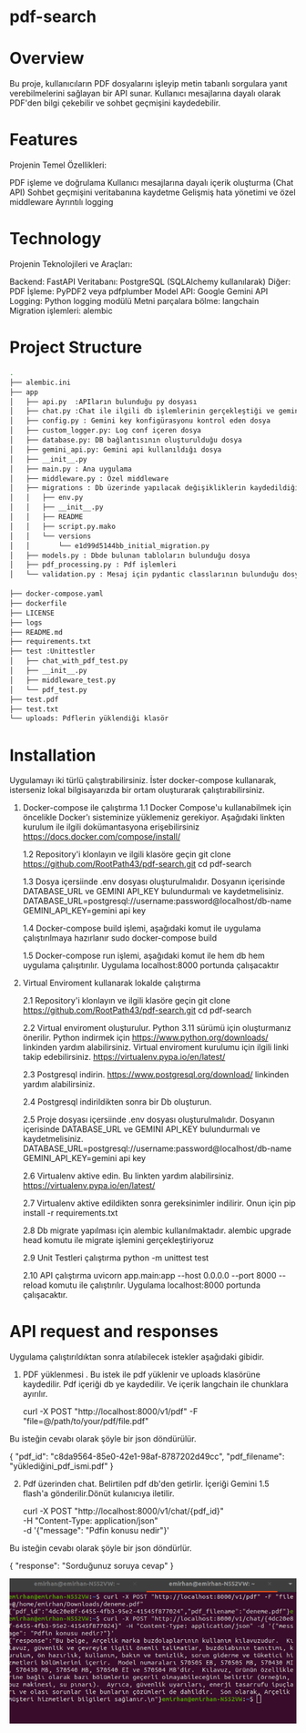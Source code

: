 # pdf-search

# Overview
Bu proje, kullanıcıların PDF dosyalarını işleyip metin tabanlı sorgulara yanıt verebilmelerini sağlayan bir API sunar. Kullanıcı mesajlarına dayalı olarak PDF'den bilgi çekebilir ve sohbet geçmişini kaydedebilir.

# Features

Projenin Temel Özellikleri:

PDF işleme ve doğrulama
Kullanıcı mesajlarına dayalı içerik oluşturma (Chat API)
Sohbet geçmişini veritabanına kaydetme
Gelişmiş hata yönetimi ve özel middleware
Ayrıntılı logging 

# Technology
Projenin Teknolojileri ve Araçları:

Backend: FastAPI
Veritabanı: PostgreSQL (SQLAlchemy kullanılarak)
Diğer:
    PDF İşleme: PyPDF2 veya pdfplumber
    Model API: Google Gemini API
    Logging: Python logging modülü
    Metni parçalara bölme: langchain
    Migration işlemleri: alembic 


# Project Structure
```bash
.
├── alembic.ini
├── app
│   ├── api.py  :APIların bulunduğu py dosyası
│   ├── chat.py :Chat ile ilgili db işlemlerinin gerçekleştiği ve gemini api çağırıldığı dosya
│   ├── config.py : Gemini key konfigürasyonu kontrol eden dosya
│   ├── custom_logger.py: Log conf içeren dosya
│   ├── database.py: DB bağlantısının oluşturulduğu dosya
│   ├── gemini_api.py: Gemini api kullanıldığı dosya
│   ├── __init__.py
│   ├── main.py : Ana uygulama
│   ├── middleware.py : Özel middleware
│   ├── migrations : Db üzerinde yapılacak değişikliklerin kaydedildiği migrations dosyası
│   │   ├── env.py
│   │   ├── __init__.py
│   │   ├── README
│   │   ├── script.py.mako
│   │   └── versions
│   │       └── e1d99d5144bb_initial_migration.py
│   ├── models.py : Dbde bulunan tabloların bulunduğu dosya
│   ├── pdf_processing.py : Pdf işlemleri 
│   └── validation.py : Mesaj için pydantic classlarının bulunduğu dosya

├── docker-compose.yaml
├── dockerfile
├── LICENSE
├── logs
├── README.md
├── requirements.txt
├── test :Unittestler
│   ├── chat_with_pdf_test.py
│   ├── __init__.py
│   ├── middleware_test.py
│   └── pdf_test.py
├── test.pdf
├── test.txt
└── uploads: Pdflerin yüklendiği klasör
```


# Installation
Uygulamayı iki türlü çalıştırabilirsiniz. İster docker-compose kullanarak, isterseniz lokal bilgisayarızda bir ortam oluşturarak çalıştırabilirsiniz.
1. Docker-compose ile çalıştırma
    1.1  Docker Compose'u kullanabilmek için öncelikle Docker'ı sisteminize yüklemeniz gerekiyor. Aşağıdaki linkten kurulum ile ilgili dokümantasyona erişebilirsiniz
    https://docs.docker.com/compose/install/

    1.2 Repository'i klonlayın ve ilgili klasöre geçin
    git clone https://github.com/RootPath43/pdf-search.git
    cd pdf-search

    1.3 Dosya içersiinde .env dosyası oluşturulmalıdır. Dosyanın içerisinde DATABASE_URL ve GEMINI API_KEY bulundurmalı ve kaydetmelisiniz.
    DATABASE_URL=postgresql://username:password@localhost/db-name 
    GEMINI_API_KEY=gemini api key

    1.4 Docker-compose build işlemi, aşağıdaki komut ile uygulama çalıştırılmaya hazırlanır
    sudo docker-compose build 

    1.5 Docker-compose run işlemi, aşağıdaki komut ile hem db hem uygulama çalışıtırılır. Uygulama localhost:8000 portunda çalışacaktır

2. Virtual Enviroment kullanarak lokalde çalıştırma

    2.1  Repository'i klonlayın ve ilgili klasöre geçin
    git clone https://github.com/RootPath43/pdf-search.git
    cd pdf-search

    2.2  Virtual enviroment oluşturulur. Python 3.11 sürümü için oluşturmanız önerilir.
    Python indirmek için https://www.python.org/downloads/ linkinden yardım alabilirsiniz.
    Virtual enviroment kurulumu için ilgili linki takip edebilirsiniz.
    https://virtualenv.pypa.io/en/latest/

    2.3 Postgresql indirin. https://www.postgresql.org/download/   linkinden yardım alabilirsiniz.

    2.4 Postgresql indirildikten sonra bir Db oluşturun.

    2.5 Proje dosyası içersiinde .env dosyası oluşturulmalıdır. Dosyanın içerisinde DATABASE_URL ve GEMINI API_KEY bulundurmalı ve kaydetmelisiniz.
    DATABASE_URL=postgresql://username:password@localhost/db-name 
    GEMINI_API_KEY=gemini api key

    2.6 Virtualenv aktive edin. Bu linkten yardım alabilirsiniz.
    https://virtualenv.pypa.io/en/latest/

    2.7 Virtualenv aktive edildikten sonra gereksinimler indilirir. Onun için
    pip install -r requirements.txt

    2.8 Db migrate yapılması için alembic kullanılmaktadır.
    alembic upgrade head    komutu ile migrate işlemini gerçekleştiriyoruz

    2.9 Unit Testleri çalıştırma
    python -m unittest test

    2.10  API çalıştırma
    uvicorn app.main:app --host 0.0.0.0 --port 8000 --reload komutu ile çalıştırılır. Uygulama localhost:8000 portunda çalışacaktır.

# API request and responses
Uygulama çalıştırıldıktan sonra atılabilecek istekler aşağıdaki gibidir.
1. PDF yüklenmesi . Bu istek ile pdf yüklenir ve uploads klasörüne kaydedilir. Pdf içeriği db ye kaydedilir. Ve içerik langchain ile chunklara ayırılır.

    curl -X POST "http://localhost:8000/v1/pdf" -F "file=@/path/to/your/pdf/file.pdf"

Bu isteğin cevabı olarak şöyle bir json döndürülür.

{
    "pdf_id": "c8da9564-85e0-42e1-98af-8787202d49cc",
    "pdf_filename": "yüklediğini_pdf_ismi.pdf"
}

2. Pdf üzerinden chat. Belirtilen pdf db'den getirlir. İçeriği Gemini 1.5 flash'a gönderilir.Dönüt kulanıcıya iletilir. 

    curl -X POST "http://localhost:8000/v1/chat/{pdf_id}" \
    -H "Content-Type: application/json" \
    -d '{"message": "Pdfin konusu nedir"}'

Bu isteğin cevabı olarak şöyle bir json döndürlür.

{
    "response": "Sorduğunuz soruya cevap"
}

![alt text](<Screenshot from 2024-12-02 14-16-02.png>)

